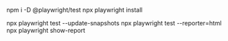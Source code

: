 npm i -D @playwright/test
npx playwright install

npx playwright test --update-snapshots
npx playwright test --reporter=html
npx playwright show-report